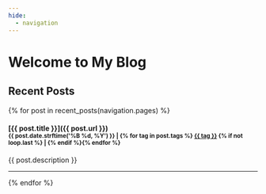 ```yaml
---
hide:
  - navigation
---
```


# Welcome to My Blog

## Recent Posts

{% for post in recent_posts(navigation.pages) %}
#### [{{ post.title }}]({{ post.url }})<br><small>{{ post.date.strftime('%B %d, %Y') }} | {% for tag in post.tags %} [{{ tag }}](tags/#{{tag}}) {% if not loop.last %} | {% endif %}{% endfor %}</small>
{{ post.description }}
<hr>
{% endfor %}
